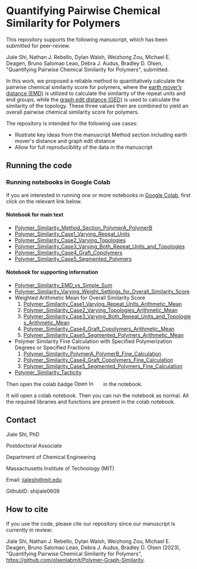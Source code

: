 # Quantifying Pairwise Chemical Similarity for Polymers


This repository supports the following manuscript, which has been submitted for peer-review.

Jiale Shi, Nathan J. Rebello, Dylan Walsh, Weizhong Zou, Michael E. Deagen, Bruno Salomao Leao, Debra J. Audus, Bradley D. Olsen, "Quantifying Pairwise Chemical Similarity for Polymers", submitted.

In this work, we proposed a reliable method to quantitatively calculate the pairwise chemical similarity score for polymers, where the [earth mover’s distance (EMD)](https://en.wikipedia.org/wiki/Earth_mover%27s_distance) is utilized to calculate the similarity of the repeat units and end groups, while the [graph edit distance (GED)](https://en.wikipedia.org/wiki/Graph_edit_distance) is used to calculate the similarity of the topology. These three values then are combined to yield an overall pairwise chemical similarity score for polymers.

The repository is intended for the following use cases:

- Illustrate key ideas from the manuscript Method section including earth mover's distance and graph edit distance
- Allow for full reproducibility of the data in the manuscript

## Running the code

### Running notebooks in Google Colab

If you are interested in running one or more notebooks in [Google Colab](https://colab.research.google.com/), first click on the relevant link below.

#### Notebook for main text
* [Polymer_Similarity_Method_Section_PolymerA_PolymerB](./notebook/Polymer_Similarity_Method_Section_PolymerA_PolymerB.ipynb)
* [Polymer_Similarity_Case1_Varying_Repeat_Units](./notebook/Polymer_Similarity_Case1_Varying_Repeat_Units.ipynb)
* [Polymer_Similarity_Case2_Varying_Topologies](./notebook/Polymer_Similarity_Case2_Varying_Topologies.ipynb)
* [Polymer_Similarity_Case3_Varying_Both_Repeat_Units_and_Topologies](./notebook/Polymer_Similarity_Case3_Varying_Both_Repeat_Units_and_Topologies.ipynb)
* [Polymer_Similarity_Case4_Graft_Copolymers](./notebook/Polymer_Similarity_Case4_Graft_Copolymers.ipynb) 
* [Polymer_Similarity_Case5_Segmented_Polymers](./notebook/Polymer_Similarity_Case5_Segmented_Polymers.ipynb) 

#### Notebook for supporting information
* [Polymer_Similarity_EMD_vs_Simple_Sum](./notebook/Polymer_Similarity_EMD_vs_Simple_Sum.ipynb)
* [Polymer_Similarity_Varying_Weight_Settings_for_Overall_Similarity_Score](./notebook/Polymer_Similarity_Varying_Weight_Settings_for_Overall_Similarity_Score.ipynb)
* Weighted Arithmetic Mean for Overall Similarity Score
  1. [Polymer_Similarity_Case1_Varying_Repeat_Units_Arithmetic_Mean](./notebook/Polymer_Similarity_Case1_Varying_Repeat_Units_Arithmetic_Mean.ipynb)
  2. [Polymer_Similarity_Case2_Varying_Topologies_Arithmetic_Mean](./notebook/Polymer_Similarity_Case2_Varying_Topologies_Arithmetic_Mean.ipynb)
  3. [Polymer_Similarity_Case3_Varying_Both_Repeat_Units_and_Topologies_Arithmetic_Mean](./notebook/Polymer_Similarity_Case3_Varying_Both_Repeat_Units_and_Topologies_Arithmetic_Mean.ipynb)
  4. [Polymer_Similarity_Case4_Graft_Copolymers_Arithmetic_Mean](./notebook/Polymer_Similarity_Case4_Graft_Copolymers_Arithmetic_Mean.ipynb) 
  5. [Polymer_Similarity_Case5_Segmented_Polymers_Arithmetic_Mean](./notebook/Polymer_Similarity_Case5_Segmented_Polymers_Arithmetic_Mean.ipynb) 
* Polymer Similarity Fine Calculation with Specified Polymerization Degrees or Specified Fractions
  1. [Polymer_Similarity_PolymerA_PolymerB_Fine_Calculation](./notebook/Polymer_Similarity_PolymerA_PolymerB_Fine_Calculation.ipynb)
  2. [Polymer_Similarity_Case4_Graft_Copolymers_Fine_Calculation](./notebook/Polymer_Similarity_Case4_Graft_Copolymers_Fine_Calculation.ipynb)
  3. [Polymer_Similarity_Case5_Segmented_Polymers_Fine_Calculation](./notebook/Polymer_Similarity_Case5_Segmented_Polymers_Fine_Calculation.ipynb)
* [Polymer_Similarity_Tacticity](./notebook/Polymer_Similarity_Tacticity.ipynb)

Then open the colab badge <img src="https://colab.research.google.com/assets/colab-badge.svg" alt="Open In Colab" width="75" height="15"/> in the notebook.

It will open a colab notebook. Then you can run the notebook as normal. All the required libraries and functions are present in the colab notebook.



## Contact

Jiale Shi, PhD  

Postdoctoral Associate  

Department of Chemical Engineering 

Massachusetts Institute of Technology (MIT) 

Email: jialeshi@mit.edu  

GithubID: shijiale0609  
 

## How to cite

If you use the code, please cite our repository since our manuscript is currently in review:

Jiale Shi, Nathan J. Rebello, Dylan Walsh, Weizhong Zou, Michael E. Deagen, Bruno Salomao Leao, Debra J. Audus, Bradley D. Olsen (2023), "Quantifying Pairwise Chemical Similarity for Polymers", https://github.com/olsenlabmit/Polymer-Graph-Similarity.
